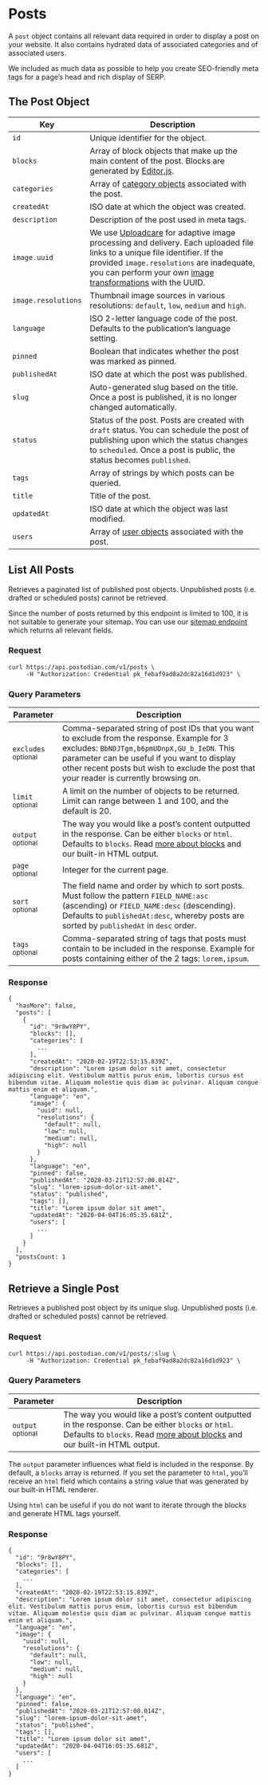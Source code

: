# Posts

A `post` object contains all relevant data required in order to display a post on your website. It also contains hydrated data of associated categories and of associated users.

We included as much data as possible to help you create SEO-friendly meta tags for a page’s head and rich display of SERP.

## The Post Object

| Key | Description |
| --- | --- |
| `id` | Unique identifier for the object. |
| `blocks` | Array of block objects that make up the main content of the post. Blocks are generated by [Editor.js](https://editorjs.io). |
| `categories` | Array of [category objects](https://postodian.com/docs/categories) associated with the post. |
| `createdAt` | ISO date at which the object was created. |
| `description` | Description of the post used in meta tags. |
| `image.uuid` | We use [Uploadcare](https://uploadcare.com) for adaptive image processing and delivery. Each uploaded file links to a unique file identifier. If the provided `image.resolutions` are inadequate, you can perform your own [image transformations](https://uploadcare.com/docs/image_transformations/) with the UUID. |
| `image.resolutions` | Thumbnail image sources in various resolutions: `default`, `low`, `medium` and `high`. |
| `language` | ISO 2-letter language code of the post. Defaults to the publication’s language setting. |
| `pinned` | Boolean that indicates whether the post was marked as pinned. |
| `publishedAt` | ISO date at which the post was published. |
| `slug` | Auto-generated slug based on the title. Once a post is published, it is no longer changed automatically. |
| `status` | Status of the post. Posts are created with `draft` status. You can schedule the post of publishing upon which the status changes to `scheduled`. Once a post is public, the status becomes `published`. |
| `tags` | Array of strings by which posts can be queried. |
| `title` | Title of the post. |
| `updatedAt` | ISO date at which the object was last modified. |
| `users` | Array of [user objects](https://postodian.com/docs/users) associated with the post. |

## List All Posts

Retrieves a paginated list of published post objects. Unpublished posts (i.e. drafted or scheduled posts) cannot be retrieved.

Since the number of posts returned by this endpoint is limited to 100, it is not suitable to generate your sitemap. You can use our [sitemap endpoint](https://postodian.com/docs/sitemap) which returns all relevant fields.

### Request

```
curl https://api.postodian.com/v1/posts \
     -H "Authorization: Credential pk_febaf9ad8a2dc82a16d1d923" \
```

### Query Parameters

| Parameter | Description |
| --- | --- |
| `excludes` <small>optional</small> | Comma-separated string of post IDs that you want to exclude from the response. Example for 3 excludes: `BbNDJTgm,b6pmUDnpX,GU_b_IeDN`. This parameter can be useful if you want to display other recent posts but wish to exclude the post that your reader is currently browsing on. |
| `limit` <small>optional</small> | A limit on the number of objects to be returned. Limit can range between 1 and 100, and the default is 20. |
| `output` <small>optional</small> | The way you would like a post’s content outputted in the response. Can be either `blocks` or `html`. Defaults to `blocks`. Read [more about blocks](https://postodian.com/docs/blocks) and our built-in HTML output. |
| `page` <small>optional</small> | Integer for the current page. |
| `sort` <small>optional</small> | The field name and order by which to sort posts. Must follow the pattern `FIELD_NAME:asc` (ascending) or `FIELD_NAME:desc` (descending). Defaults to `publishedAt:desc`, whereby posts are sorted by `publishedAt` in `desc` order. |
| `tags` <small>optional</small> | Comma-separated string of tags that posts must contain to be included in the response. Example for posts containing either of the 2 tags: `lorem,ipsum`. |

### Response

```
{
  "hasMore": false,
  "posts": [
    {
      "id": "9r8wY8PY",
      "blocks": [],
      "categories": [
        ...
      ],
      "createdAt": "2020-02-19T22:53:15.839Z",
      "description": "Lorem ipsum dolor sit amet, consectetur adipiscing elit. Vestibulum mattis purus enim, lobortis cursus est bibendum vitae. Aliquam molestie quis diam ac pulvinar. Aliquam congue mattis enim et aliquam.",
      "language": "en",
      "image": {
        "uuid": null,
        "resolutions": {
          "default": null,
          "low": null,
          "medium": null,
          "high": null
        }
      },
      "language": "en",
      "pinned": false,
      "publishedAt": "2020-03-21T12:57:00.014Z",
      "slug": "lorem-ipsum-dolor-sit-amet",
      "status": "published",
      "tags": [],
      "title": "Lorem ipsum dolor sit amet",
      "updatedAt": "2020-04-04T16:05:35.681Z",
      "users": [
        ...
      ]
    }
  ],
  "postsCount: 1
}
```

## Retrieve a Single Post

Retrieves a published post object by its unique slug. Unpublished posts (i.e. drafted or scheduled posts) cannot be retrieved.

### Request

```
curl https://api.postodian.com/v1/posts/:slug \
     -H "Authorization: Credential pk_febaf9ad8a2dc82a16d1d923" \
```

### Query Parameters

| Parameter | Description |
| --- | --- |
| `output` <small>optional</small> | The way you would like a post’s content outputted in the response. Can be either `blocks` or `html`. Defaults to `blocks`. Read [more about blocks](https://postodian.com/docs/blocks) and our built-in HTML output. |

The `output` parameter influences what field is included in the response. By default, a `blocks` array is returned. If you set the parameter to `html`, you’ll receive an `html` field which contains a string value that was generated by our built-in HTML renderer.

Using `html` can be useful if you do not want to iterate through the blocks and generate HTML tags yourself.

### Response

```
{
  "id": "9r8wY8PY",
  "blocks": [],
  "categories": [
    ...
  ],
  "createdAt": "2020-02-19T22:53:15.839Z",
  "description": "Lorem ipsum dolor sit amet, consectetur adipiscing elit. Vestibulum mattis purus enim, lobortis cursus est bibendum vitae. Aliquam molestie quis diam ac pulvinar. Aliquam congue mattis enim et aliquam.",
  "language": "en",
  "image": {
    "uuid": null,
    "resolutions": {
      "default": null,
      "low": null,
      "medium": null,
      "high": null
    }
  },
  "language": "en",
  "pinned": false,
  "publishedAt": "2020-03-21T12:57:00.014Z",
  "slug": "lorem-ipsum-dolor-sit-amet",
  "status": "published",
  "tags": [],
  "title": "Lorem ipsum dolor sit amet",
  "updatedAt": "2020-04-04T16:05:35.681Z",
  "users": [
    ...
  ]
}
```
